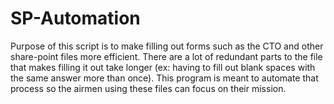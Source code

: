 # SP-Automation

Purpose of this script is to make filling out forms such as the CTO and other share-point files more efficient.
There are a lot of redundant parts to the file that makes filling it out take longer (ex: having to fill out blank spaces with the same answer more than once). This program is meant to automate that process so the airmen using these files can focus on their mission.
